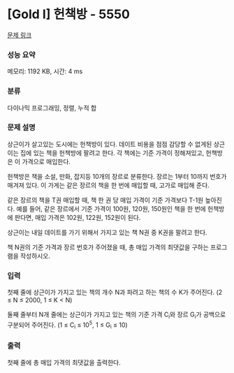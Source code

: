 # [Gold I] 헌책방 - 5550 

[문제 링크](https://www.acmicpc.net/problem/5550) 

### 성능 요약

메모리: 1192 KB, 시간: 4 ms

### 분류

다이나믹 프로그래밍, 정렬, 누적 합

### 문제 설명

<p>
	상근이가 살고있는 도시에는 헌책방이 있다. 데이트 비용을 점점 감당할 수 없게된 상근이는 집에 있는 책을 헌책방에 팔려고 한다. 각 책에는 기준 가격이 정해져있고, 헌책방은 이 가격으로 매입한다.</p>

<p>
	헌책방은 책을 소설, 만화, 잡지등 10개의 장르로 분류한다. 장르는 1부터 10까지 번호가 매겨져 있다. 이 가게는 같은 장르의 책을 한 번에 매입할 때, 고가로 매입해 준다.</p>

<p>
	같은 장르의 책을 T권 매입할 때, 책 한 권 당 매입 가격이 기준 가격보다 T-1원 높아진다. 예를 들어, 같은 장르에서 기준 가격이 100원, 120원, 150원인 책을 한 번에 헌책방에 판다면, 매입 가격은 102원, 122원, 152원이 된다.</p>

<p>
	상근이는 내일 데이트를 가기 위해서 가지고 있는 책 N권 중 K권을 팔려고 한다.</p>

<p>
	책 N권의 기준 가격과 장르 번호가 주어졌을 때, 총 매입 가격의 최댓값을 구하는 프로그램을 작성하시오.</p>

### 입력 

 <p>
	첫째 줄에 상근이가 가지고 있는 책의 개수 N과 파려고 하는 책의 수 K가 주어진다. (2 ≤ N ≤ 2000, 1 ≤ K < N)</p>

<p>
	둘째 줄부터 N개 줄에는 상근이가 가지고 있는 책의 기준 가격 C<sub>i</sub>와 장르 G<sub>i</sub>가 공백으로 구분되어 주어진다. (1 ≤ C<sub>i</sub> ≤ 10<sup>5</sup>, 1 ≤ G<sub>i</sub> ≤ 10)</p>

### 출력 

 <p>
	첫째 줄에 총 매입 가격의 최댓값을 출력한다.</p>

